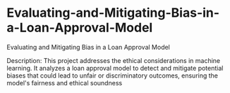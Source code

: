 # Evaluating-and-Mitigating-Bias-in-a-Loan-Approval-Model
Evaluating and Mitigating Bias in a Loan Approval Model 

Description: This project addresses the ethical considerations in machine learning. It analyzes a loan approval model to detect and mitigate potential biases that could lead to unfair or discriminatory outcomes, ensuring the model's fairness and ethical soundness